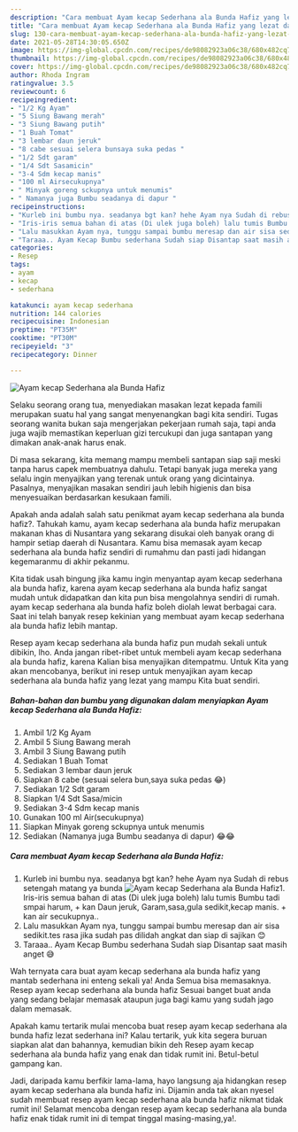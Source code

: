 ```yaml
---
description: "Cara membuat Ayam kecap Sederhana ala Bunda Hafiz yang lezat dan Mudah Dibuat"
title: "Cara membuat Ayam kecap Sederhana ala Bunda Hafiz yang lezat dan Mudah Dibuat"
slug: 130-cara-membuat-ayam-kecap-sederhana-ala-bunda-hafiz-yang-lezat-dan-mudah-dibuat
date: 2021-05-28T14:30:05.650Z
image: https://img-global.cpcdn.com/recipes/de98082923a06c38/680x482cq70/ayam-kecap-sederhana-ala-bunda-hafiz-foto-resep-utama.jpg
thumbnail: https://img-global.cpcdn.com/recipes/de98082923a06c38/680x482cq70/ayam-kecap-sederhana-ala-bunda-hafiz-foto-resep-utama.jpg
cover: https://img-global.cpcdn.com/recipes/de98082923a06c38/680x482cq70/ayam-kecap-sederhana-ala-bunda-hafiz-foto-resep-utama.jpg
author: Rhoda Ingram
ratingvalue: 3.5
reviewcount: 6
recipeingredient:
- "1/2 Kg Ayam"
- "5 Siung Bawang merah"
- "3 Siung Bawang putih"
- "1 Buah Tomat"
- "3 lembar daun jeruk"
- "8 cabe sesuai selera bunsaya suka pedas "
- "1/2 Sdt garam"
- "1/4 Sdt Sasamicin"
- "3-4 Sdm kecap manis"
- "100 ml Airsecukupnya"
- " Minyak goreng sckupnya untuk menumis"
- " Namanya juga Bumbu seadanya di dapur "
recipeinstructions:
- "Kurleb ini bumbu nya. seadanya bgt kan? hehe Ayam nya Sudah di rebus setengah matang ya bunda"
- "Iris-iris semua bahan di atas (Di ulek juga boleh) lalu tumis Bumbu tadi smpai harum, + kan Daun jeruk, Garam,sasa,gula sedikit,kecap manis. + kan air secukupnya.."
- "Lalu masukkan Ayam nya, tunggu sampai bumbu meresap dan air sisa sedikit.tes rasa jika sudah pas dilidah angkat dan siap di sajikan 😊"
- "Taraaa.. Ayam Kecap Bumbu sederhana Sudah siap Disantap saat masih anget 😅"
categories:
- Resep
tags:
- ayam
- kecap
- sederhana

katakunci: ayam kecap sederhana 
nutrition: 144 calories
recipecuisine: Indonesian
preptime: "PT35M"
cooktime: "PT30M"
recipeyield: "3"
recipecategory: Dinner

---
```



![Ayam kecap Sederhana ala Bunda Hafiz](https://img-global.cpcdn.com/recipes/de98082923a06c38/680x482cq70/ayam-kecap-sederhana-ala-bunda-hafiz-foto-resep-utama.jpg)

Selaku seorang orang tua, menyediakan masakan lezat kepada famili merupakan suatu hal yang sangat menyenangkan bagi kita sendiri. Tugas seorang  wanita bukan saja mengerjakan pekerjaan rumah saja, tapi anda juga wajib memastikan keperluan gizi tercukupi dan juga santapan yang dimakan anak-anak harus enak.

Di masa  sekarang, kita memang mampu membeli santapan siap saji meski tanpa harus capek membuatnya dahulu. Tetapi banyak juga mereka yang selalu ingin menyajikan yang terenak untuk orang yang dicintainya. Pasalnya, menyajikan masakan sendiri jauh lebih higienis dan bisa menyesuaikan berdasarkan kesukaan famili. 



Apakah anda adalah salah satu penikmat ayam kecap sederhana ala bunda hafiz?. Tahukah kamu, ayam kecap sederhana ala bunda hafiz merupakan makanan khas di Nusantara yang sekarang disukai oleh banyak orang di hampir setiap daerah di Nusantara. Kamu bisa memasak ayam kecap sederhana ala bunda hafiz sendiri di rumahmu dan pasti jadi hidangan kegemaranmu di akhir pekanmu.

Kita tidak usah bingung jika kamu ingin menyantap ayam kecap sederhana ala bunda hafiz, karena ayam kecap sederhana ala bunda hafiz sangat mudah untuk didapatkan dan kita pun bisa mengolahnya sendiri di rumah. ayam kecap sederhana ala bunda hafiz boleh diolah lewat berbagai cara. Saat ini telah banyak resep kekinian yang membuat ayam kecap sederhana ala bunda hafiz lebih mantap.

Resep ayam kecap sederhana ala bunda hafiz pun mudah sekali untuk dibikin, lho. Anda jangan ribet-ribet untuk membeli ayam kecap sederhana ala bunda hafiz, karena Kalian bisa menyajikan ditempatmu. Untuk Kita yang akan mencobanya, berikut ini resep untuk menyajikan ayam kecap sederhana ala bunda hafiz yang lezat yang mampu Kita buat sendiri.

<!--inarticleads1-->

##### Bahan-bahan dan bumbu yang digunakan dalam menyiapkan Ayam kecap Sederhana ala Bunda Hafiz:

1. Ambil 1/2 Kg Ayam
1. Ambil 5 Siung Bawang merah
1. Ambil 3 Siung Bawang putih
1. Sediakan 1 Buah Tomat
1. Sediakan 3 lembar daun jeruk
1. Siapkan 8 cabe (sesuai selera bun,saya suka pedas 😂)
1. Sediakan 1/2 Sdt garam
1. Siapkan 1/4 Sdt Sasa/micin
1. Sediakan 3-4 Sdm kecap manis
1. Gunakan 100 ml Air(secukupnya)
1. Siapkan  Minyak goreng sckupnya untuk menumis
1. Sediakan  (Namanya juga Bumbu seadanya di dapur) 😂😂




<!--inarticleads2-->

##### Cara membuat Ayam kecap Sederhana ala Bunda Hafiz:

1. Kurleb ini bumbu nya. seadanya bgt kan? hehe Ayam nya Sudah di rebus setengah matang ya bunda
<img src="https://img-global.cpcdn.com/steps/abccb5d949052fb4/160x128cq70/ayam-kecap-sederhana-ala-bunda-hafiz-langkah-memasak-1-foto.jpg" alt="Ayam kecap Sederhana ala Bunda Hafiz">1. Iris-iris semua bahan di atas (Di ulek juga boleh) lalu tumis Bumbu tadi smpai harum, + kan Daun jeruk, Garam,sasa,gula sedikit,kecap manis. + kan air secukupnya..
1. Lalu masukkan Ayam nya, tunggu sampai bumbu meresap dan air sisa sedikit.tes rasa jika sudah pas dilidah angkat dan siap di sajikan 😊
1. Taraaa.. Ayam Kecap Bumbu sederhana Sudah siap Disantap saat masih anget 😅




Wah ternyata cara buat ayam kecap sederhana ala bunda hafiz yang mantab sederhana ini enteng sekali ya! Anda Semua bisa memasaknya. Resep ayam kecap sederhana ala bunda hafiz Sesuai banget buat anda yang sedang belajar memasak ataupun juga bagi kamu yang sudah jago dalam memasak.

Apakah kamu tertarik mulai mencoba buat resep ayam kecap sederhana ala bunda hafiz lezat sederhana ini? Kalau tertarik, yuk kita segera buruan siapkan alat dan bahannya, kemudian bikin deh Resep ayam kecap sederhana ala bunda hafiz yang enak dan tidak rumit ini. Betul-betul gampang kan. 

Jadi, daripada kamu berfikir lama-lama, hayo langsung aja hidangkan resep ayam kecap sederhana ala bunda hafiz ini. Dijamin anda tak akan nyesel sudah membuat resep ayam kecap sederhana ala bunda hafiz nikmat tidak rumit ini! Selamat mencoba dengan resep ayam kecap sederhana ala bunda hafiz enak tidak rumit ini di tempat tinggal masing-masing,ya!.

